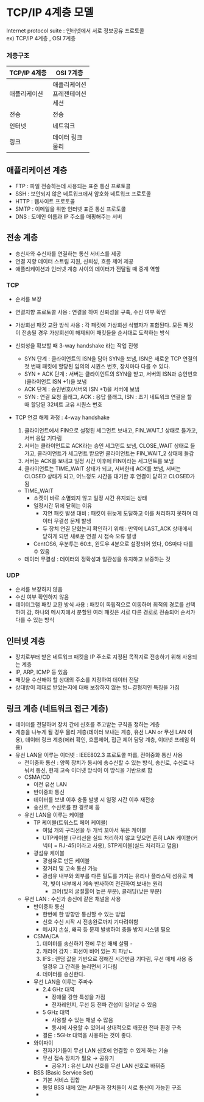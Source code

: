 # TCP/IP 4계층 모델
Internet protocol suite : 인터넷에서 서로 정보공유 프로토콜
<br> ex) TCP/IP 4계층 , OSI 7계층

### 계층구조

| TCP/IP 4계층 | OSI 7계층                    |
|------------|----------------------------|
| 애플리케이션     | 애플리케이션 <br> 프레젠테이션 <br> 세션 |
| 전송         | 전송                         |
| 인터넷        | 네트워크                       |
| 링크         | 데이터 링크 <br> 물리             |

## 애플리케이션 계층
- FTP : 파일 전송하는데 사용되는 표준 통신 프로토콜
- SSH : 보안되지 않은 네트워크에서 암호화 네트워크 프로토콜
- HTTP : 웹사이트 프로토콜
- SMTP : 이메일을 위한 인터넷 표준 통신 프로토콜
- DNS : 도메인 이름과 IP 주소를 매핑해주는 서버

## 전송 계층

- 송신자와 수신자를 연결하는 통신 서비스를 제공
- 연결 지향 데이터 스트림 지원, 신뢰성, 흐름 제어 제공
- 애플리케이션과 인터넷 계층 사이의 데이터가 전달될 때 중계 역할

### TCP

- 순서를 보장
- 연결지향 프로토콜 사용 : 연결을 하여 신뢰성을 구축, 수신 여부 확인
- 가상회선 패킷 교환 방식 사용 : 각 패킷에 가상회선 식별자가 포함된다. 모든 패킷이
  전송될 경우 가상회선이 해제되어 패킷들을 순서대로 도착하는 방식
- 신뢰성을 확보할 때 3-way handshake 라는 작업 진행
    - SYN 단계 : 클라이언트의 ISN을 담아 SYN을 보냄, ISN은 새로운 TCP 연결의
      첫 번째 패킷에 할당된 임의의 시퀀스 번호, 장치마다 다를 수 있다.
    - SYN + ACK 단계 : 서버는 클라이언트의 SYN을 받고, 서버의 ISN과 승인번호(클라이언트 ISN +1)을 보냄
    - ACK 단계 : 승인번호(서버의 ISN +1)을 서버에 보냄
    - SYN : 연결 요청 플래그, ACK : 응답 플래그, ISN : 초기 네트워크 연결을 할 때 할당된 32비트 고유 시퀀스 번호
- TCP 연결 해제 과정 : 4-way handshake
    1. 클라이언트에서 FIN으로 설정된 세그먼트 보내고, FIN_WAIT_1 상태로 들가고, 서버 응답 기다림
    2. 서버는 클라이언트로 ACK라는 승인 세그먼트 보냄, CLOSE_WAIT 상태로 들가고,
       클라이언트가 세그먼트 받으면 클라이언트는 FIN_WAIT_2 상태에 들감
    3. 서버는 ACK를 보내고 일정 시간 이후에 FIN이라는 세그먼트를 보냄
    4. 클라이언트는 TIME_WAIT 상태가 되고, 서버한테 ACK를 보냄, 서버는 CLOSED 상태가 되고,
       어느정도 시간을 대기한 후 연결이 닫히고 CLOSED가 됨

    - TIME_WAIT
        - 소켓이 바로 소멸되지 않고 일정 시간 유지되는 상태
        - 일정시간 뒤에 닫히는 이유
            - 지연 패킷 발생 대비 : 패킷이 뒤늦게 도달하고 이를 처리하지 못하며 데이터 무결성 문제 발생
            - 두 장치 연결 닫혔는지 확인하기 위해 : 만약에 LAST_ACK 상태에서 닫히게 되면 새로운 연결 시 접속 오류 발생
        - CentOS6, 우분투는 60초, 윈도우 4분으로 설정되어 있다, OS마다 다를 수 있음
    - 데이터 무결성 : 데이터의 정확성과 일관성을 유지하고 보증하는 것

### UDP

- 순서를 보장하지 않음
- 수신 여부 확인하지 않음
- 데이터그램 패킷 교환 방식 사용 : 패킷이 독립적으로 이동하며 최적의 경로를 선택하여 감,
  하나의 메시지에서 분할된 여러 패킷은 서로 다른 경로로 전송되어 순서가 다를 수 있는 방식

## 인터넷 계층
- 장치로부터 받은 네트워크 패킷을 IP 주소로 지정된 목적지로 전송하기 위해 사용되는 계층
- IP, ARP, ICMP 등 있음
- 패킷을 수신해야 할 상대의 주소를 지정하여 데이터 전달
- 상대방이 제대로 받았는지에 대해 보장하지 않는 빙ㄴ결형저인 특징을 가짐

## 링크 계층 (네트워크 접근 계층)
- 데이터를 전달하며 장치 간에 신호를 주고받는 규칙을 정하는 계층
- 계층을 나누게 될 경우 물리 계층(데이터 보내는 계층, 유선 LAN or 무선 LAN 이용),
  데이터 링크 계층(에러 확인, 흐름제어, 접근 제어 담당 계층, 이더넷 프레임 이용)
- 유선 LAN을 이루는 이더넷 :  IEEE802.3 프로토콜 따름, 전이중화 통신 사용
    - 전이중화 통신 : 양쪽 장치가 동시에 송수신할 수 있는 방식, 송신로, 수신로 나눠서 통신, 현재 고속 이더넷 방식이 이 방식을 기반으로 함
    - CSMA/CD
        - 이전 유선 LAN
        - 반이중화 통신
        - 데이터를 보낸 이후 충돌 발생 시 일정 시간 이후 재전송
        - 송신로, 수신로를 한 경로에 둠
    - 유선 LAN을 이루는 케이블
        - TP 케이블(트워스트 페어 케이블)
            - 여덟 개의 구리선을 두 개씩 꼬아서 묶은 케이블
            - UTP케이블 (구리선을 실드 처리하지 않고 덮으면 흔히 LAN 케이블(커넥터 = RJ-45)이라고 사용),
              STP케이블(실드 처리하고 덮음)
        - 광섬유 케이블
            - 광섬유로 만든 케이블
            - 장거리 및 고속 통신 가능
            - 광섬유 내부와 외부를 다른 밀도를 가지는 유리나 플라스틱 섬유로 제작, 빛이 내부에서 계속 반사하여 전진하여 보내는 원리
                - 코어(빛의 굴절률이 높은 부분), 클래딩(낮은 부분)
    - 무선 LAN : 수신과 송신에 같은 채널을 사용
        - 반이중화 통신 
          - 한번에 한 방향만 통신할 수 있는 방법
          - 신호 수신 시작 시 전송완료까지 기다려야함
          - 메시지 손실, 왜곡 등 문제 발생하여 충돌 방지 시스템 필요
        - CSMA/CA
          1. 데이터를 송신하기 전에 무선 매체 살핌 -
          2. 캐리어 감지 : 회선이 비어 있는 지 파낟ㄴ
          3. IFS : 랜덤 값을 기반으로 정해진 시간만큼 기다림, 무선 매체 사용 중 일경우 그 간격을 늘리면서 기다림
          4. 데이터를 송신한다.
        - 무선 LAN을 이루는 주파수
          - 2.4 GHz 대역
            - 장애물 강한 특성을 가짐
            - 전자레인지, 무선 등 전파 간섭이 일어날 수 있음
          - 5 GHz 대역
            - 사용할 수 있는 채널 수 많음
            - 동시에 사용할 수 있어서 상대적으로 깨끗한 전파 환경 구축
          - 결론 : 5GHz 대역을 사용하는 것이 좋다.
        - 와이파이
          - 전자기기들이 무선 LAN 신호에 연결할 수 있게 하는 기술
          - 무선 접속 장치가 필요 → 공유기
            - 공유기 : 유선 LAN 신호를 무선 LAN 신호로 바꿔줌
        - BSS (Basic Service Set)
          - 기본 서비스 집합
          - 동일 BSS 내에 있는 AP들과 장치들이 서로 통신이 가능한 구조
          - 
